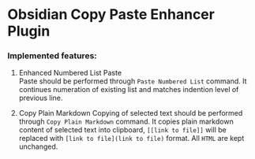 # Obsidian Copy Paste Enhancer Plugin

### Implemented features:

1. Enhanced Numbered List Paste \
Paste should be performed through `Paste Numbered List` command. It continues numeration of 
existing list and matches indention level of previous line.

2. Copy Plain Markdown
Copying of selected text should be performed through `Copy Plain Markdown` command.
It copies plain markdown content of selected text into clipboard, `[[link to file]]` will be replaced with `[link to file](link to file)` format.
All `HTML` are kept unchanged.

